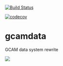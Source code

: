 [![Build Status](https://travis-ci.org/bpbond/gcamdata.svg?branch=master)](https://travis-ci.org/bpbond/gcamdata)

[![codecov](https://codecov.io/gh/bpbond/gcamdata/branch/master/graph/badge.svg)](https://codecov.io/gh/bpbond/gcamdata)

# gcamdata
GCAM data system rewrite

![](https://github.com/bpbond/gcamdata/blob/master/figures/network.png)
